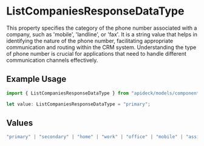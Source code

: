 # ListCompaniesResponseDataType

This property specifies the category of the phone number associated with a company, such as 'mobile', 'landline', or 'fax'. It is a string value that helps in identifying the nature of the phone number, facilitating appropriate communication and routing within the CRM system. Understanding the type of phone number is crucial for applications that need to handle different communication channels effectively.

## Example Usage

```typescript
import { ListCompaniesResponseDataType } from "apideck/models/components";

let value: ListCompaniesResponseDataType = "primary";
```

## Values

```typescript
"primary" | "secondary" | "home" | "work" | "office" | "mobile" | "assistant" | "fax" | "direct-dial-in" | "personal" | "other"
```